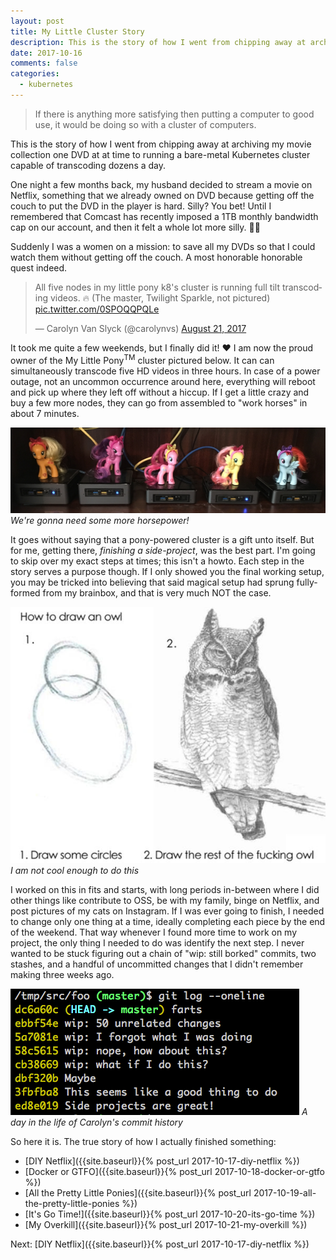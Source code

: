 ```yaml
---
layout: post
title: My Little Cluster Story
description: This is the story of how I went from chipping away at archiving my movie collection one DVD at at time to running a bare-metal Kubernetes cluster capable of transcoding dozens a day.
date: 2017-10-16
comments: false
categories:
  - kubernetes
---
```


> If there is anything more satisfying then putting a computer to good use, it would
be doing so with a cluster of computers.

This is the story of how I went from chipping away at archiving my movie collection one DVD
at at time to running a bare-metal Kubernetes cluster capable of transcoding dozens a day.

One night a few months back, my husband decided to stream a movie on Netflix,
something that we already owned on DVD because getting off the couch to put the DVD in the player is hard.
Silly? You bet! Until I remembered that Comcast has recently imposed a 1TB monthly bandwidth cap on our account, and then it felt a whole lot more silly. 🤦‍♀️

Suddenly I was a women on a mission:
to save all my DVDs so that I could watch them without getting off the couch.
A most honorable honorable quest indeed.

<blockquote class="twitter-tweet tw-align-center" data-lang="en"><p lang="en" dir="ltr">All five nodes in my little pony k8&#39;s cluster is running full tilt transcoding videos. 🔥 (The master, Twilight Sparkle, not pictured) <a href="https://t.co/0SPOQQPQLe">pic.twitter.com/0SPOQQPQLe</a></p>&mdash; Carolyn Van Slyck (@carolynvs) <a href="https://twitter.com/carolynvs/status/899464275089117185?ref_src=twsrc%5Etfw">August 21, 2017</a></blockquote>
<script async src="//platform.twitter.com/widgets.js" charset="utf-8"></script>

It took me quite a few weekends, but
I finally did it! ❤️ I am now the proud owner of the My Little Pony<sup>TM</sup> cluster pictured below.
It can can simultaneously transcode five HD videos in three hours. In case of a power outage,
not an uncommon occurrence around here, everything will reboot and pick up where they left off without a hiccup.
If I get a little crazy and buy a few more nodes, they can go from assembled to "work horses" in about 7 minutes.

![Five computers with My Little Ponies on top of them](/images/handbrk8s/pony-cluster.jpg)
*We're gonna need some more horsepower!*

It goes without saying that a pony-powered cluster is a gift unto itself.
But for me, getting there, _finishing a side-project_, was the best part.
I'm going to skip over my exact steps at times; this isn't a howto.
Each step in the story serves a purpose though. If I only showed you the final working setup,
you may be tricked into believing that said magical setup had sprung fully-formed
from my brainbox, and that is very much NOT the case.

![How to draw an owl: First draw two circles, then finish the damn thing](/images/handbrk8s/iterative-owl.jpg)
*I am not cool enough to do this*

I worked
on this in fits and starts, with long periods in-between where I did other things
like contribute to OSS, be with my family, binge on Netflix, and post pictures of my cats
on Instagram. If I was ever going to finish, I needed to change only one thing at a time,
ideally completing each piece by the end of the weekend. That way whenever I found more
time to work on my project, the only thing I needed to do was identify the next step.
I never wanted to be stuck figuring out a chain of "wip: still borked" commits, two stashes,
and a handful of uncommitted changes that I didn't remember making three weeks ago.

![example git log filled with inane wip commit messages](/images/handbrk8s/wip-disaster.png)
*A day in the life of Carolyn's commit history*

So here it is. The true story of how I actually finished something:

* [DIY Netflix]({{site.baseurl}}{% post_url 2017-10-17-diy-netflix %})
* [Docker or GTFO]({{site.baseurl}}{% post_url 2017-10-18-docker-or-gtfo %})
* [All the Pretty Little Ponies]({{site.baseurl}}{% post_url 2017-10-19-all-the-pretty-little-ponies %})
* [It's Go Time!]({{site.baseurl}}{% post_url 2017-10-20-its-go-time %})
* [My Overkill]({{site.baseurl}}{% post_url 2017-10-21-my-overkill %})

Next: [DIY Netflix]({{site.baseurl}}{% post_url 2017-10-17-diy-netflix %})
